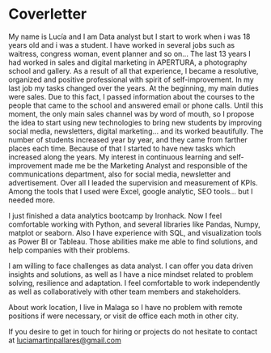 # Coverletter

My name is Lucía and I am Data analyst but I start to work when i was 18 years old and i was a student. I have worked in several jobs such as waitress, congress woman, event planner and so on... The last 13 years I had worked in sales and digital marketing in APERTURA, a photography school and gallery. As a result of all that experience, I became a resolutive, organized and positive professional with spirit of self-improvement. 
In my last job my tasks changed over the years. At the beginning, my main duties were sales. Due to this fact, I passed information about the courses to the people that came to the school and answered email or phone calls. Until this moment, the only main sales channel was by word of mouth, so I propose the idea to start using new technologies to bring new students by improving social media, newsletters, digital marketing… and its worked beautifully. The number of students increased year by year, and they came from farther places each time.  Because of that I started to have new tasks which increased along the years. My interest in continuous learning and self-improvement made me be the Marketing Analyst and responsible of the communications department, also for social media, newsletter and advertisement. Over all I leaded the supervision and measurement of KPIs. Among the tools that I used were Excel, google analytic, SEO tools... but I needed more. 

I just finished a data analytics bootcamp by Ironhack. Now I feel comfortable working with Python, and several libraries like Pandas, Numpy, matplot or seaborn. Also I have experience with SQL, and visualization tools as Power BI or Tableau. Those abilities make me able to find solutions, and help companies with their problems.

I am willing to face challenges as data analyst. I can offer you data driven insights and solutions, as well as I have a nice mindset related to problem solving, resilience and adaptation. I feel comfortable to work independently as well as collaboratively with other team members and stakeholders.

About work location, I live in Malaga so I have no problem with remote positions if were necessary, or visit de office each moth in other city.

If you desire to get in touch for hiring or projects do not hesitate to contact at luciamartinpallares@gmail.com



